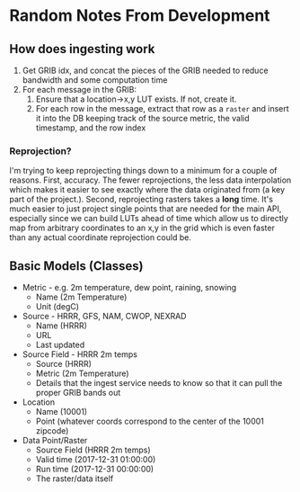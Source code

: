 # Random Notes From Development

## How does ingesting work
1. Get GRIB idx, and concat the pieces of the GRIB needed to reduce bandwidth and some computation time
2. For each message in the GRIB:
    1. Ensure that a location->x,y LUT exists. If not, create it.
    2. For each row in the message, extract that row as a `raster` and insert it into the DB keeping track of the source metric, the valid timestamp, and the row index

### Reprojection?
I'm trying to keep reprojecting things down to a minimum for a couple of reasons. First, accuracy. The fewer reprojections, the less data interpolation which makes it easier to see exactly where the data originated from (a key part of the project.). Second, reprojecting rasters takes a **long** time. It's much easier to just project single points that are needed for the main API, especially since we can build LUTs ahead of time which allow us to directly map from arbitrary coordinates to an x,y in the grid which is even faster than any actual coordinate reprojection could be.

## Basic Models (Classes)
* Metric - e.g. 2m temperature, dew point, raining, snowing
    * Name (2m Temperature)
    * Unit (degC)
* Source - HRRR, GFS, NAM, CWOP, NEXRAD
    * Name (HRRR)
    * URL
    * Last updated
* Source Field - HRRR 2m temps
    * Source (HRRR)
    * Metric (2m Temperature)
    * Details that the ingest service needs to know so that it can pull the proper GRIB bands out
* Location
    * Name (10001)
    * Point (whatever coords correspond to the center of the 10001 zipcode)
* Data Point/Raster
    * Source Field (HRRR 2m temps)
    * Valid time (2017-12-31 01:00:00)
    * Run time (2017-12-31 00:00:00)
    * The raster/data itself
